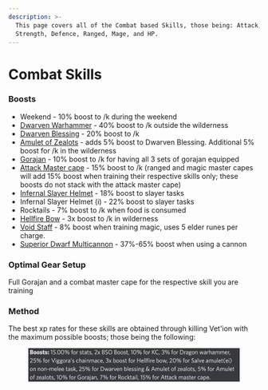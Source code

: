 ```yaml
---
description: >-
  This page covers all of the Combat based Skills, those being: Attack,
  Strength, Defence, Ranged, Mage, and HP.
---
```


# Combat Skills

### Boosts

* Weekend - 10% boost to /k during the weekend
* [Dwarven Warhammer](../bosses/king-goldemar.md#loot) - 40% boost to /k outside the wilderness
* [Dwarven Blessing](../custom-items/grandmaster-clues.md#unique-loot-table) - 20% boost to /k
* [Amulet of Zealots](dungeoneering-training/dg-rewards.md#buyable-gear) - adds 5% boost to Dwarven Blessing. Additional 5% boost for /k in the wilderness
* [Gorajan](dungeoneering-training/dg-rewards.md#gorajan-armour) - 10% boost to /k for having all 3 sets of gorajan equipped
* [Attack Master cape](../custom-items/equippables.md#master-capes) - 15% boost to /k (ranged and magic master capes will add 15% boost when training their respective skills only; these boosts do not stack with the attack master cape)
* [Infernal Slayer Helmet](../minigames/emerged-zuk-inferno.md#rewards-all-are-untradeable) - 18% boost to slayer tasks
* Infernal Slayer Helmet (i) - 22% boost to slayer tasks
* Rocktails - 7% boost to /k when food is consumed
* [Hellfire Bow](fletching.md#custom-content-and-boosts) - 3x boost to /k in wilderness
* [Void Staff](../bosses/naxxus.md#loot) - 8% boost when training magic, uses 5 elder runes per charge.
* [Superior Dwarf Multicannon](invention.md#inventions) - 37%-65% boost when using a cannon

### Optimal Gear Setup

Full Gorajan and a combat master cape for the respective skill you are training

### Method

The best xp rates for these skills are obtained through killing Vet'ion with the maximum possible boosts; those being the following:

<figure><img src="../.gitbook/assets/Screenshot 2022-09-19 at 19.36.23.png" alt=""><figcaption></figcaption></figure>
